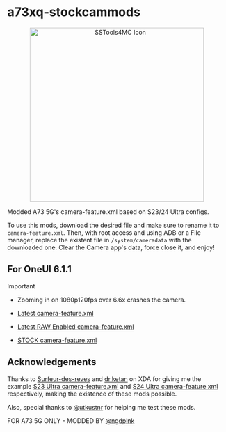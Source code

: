 # a73xq-stockcammods

<p align="center">
  <img src="https://raw.githubusercontent.com/ngdplnk/a73xq_stockcammods/refs/heads/main/icon.png" alt="SSTools4MC Icon" width="400" />
</p>

Modded A73 5G's camera-feature.xml based on S23/24 Ultra configs.

To use this mods, download the desired file and make sure to rename it to `camera-feature.xml`. Then, with root access  and using ADB or a File manager, replace the existent file in `/system/cameradata` with the downloaded one. Clear the Camera app's data, force close it, and enjoy!

## For OneUI 6.1.1

> [!IMPORTANT]
> - Zooming in on 1080p120fps over 6.6x crashes the camera.

- [Latest camera-feature.xml](https://github.com/ngdplnk/a73xq_stockcammods/blob/main/oneui-6/camera-feature.xml)

- [Latest RAW Enabled camera-feature.xml](https://github.com/ngdplnk/a73xq_stockcammods/blob/main/oneui-6/camera-featureRAW.xml)

- [STOCK camera-feature.xml](https://github.com/ngdplnk/a73xq_stockcammods/blob/main/oneui-6/camera-featureSTOCK.xml)


## Acknowledgements
Thanks to [Surfeur-des-reves](https://forum.xda-developers.com/m/surfeur-des-reves.1042515/) and [dr.ketan](https://xdaforums.com/m/dr-ketan.3931450/) on XDA for giving me the example [S23 Ultra camera-feature.xml](https://github.com/ngdplnk/a73xq_stockcammods/blob/main/examples/camera-featureS23U.xml) and [S24 Ultra camera-feature.xml](https://github.com/ngdplnk/a73xq_stockcammods/blob/main/examples/camera-featureS24U.xml) respectively, making the existence of these mods possible.

Also, special thanks to [@utkustnr](https://github.com/utkustnr) for helping me test these mods.

FOR A73 5G ONLY - MODDED BY [@ngdplnk](https://github.com/ngdplnk)
 
